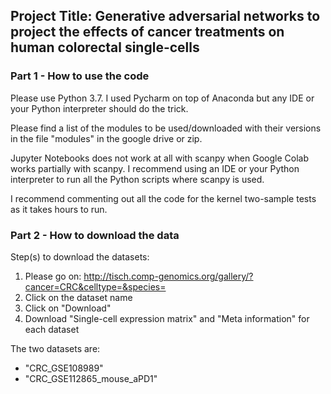 ## Project Title: Generative adversarial networks to project the effects of cancer treatments on human colorectal single-cells

### Part 1 - How to use the code

Please use Python 3.7. I used Pycharm on top of Anaconda but any IDE or your Python interpreter should do the trick.

Please find a list of the modules to be used/downloaded with their versions in the file "modules" in the google drive or zip.

Jupyter Notebooks does not work at all with scanpy when Google Colab works partially with scanpy. I recommend using
an IDE or your Python interpreter to run all the Python scripts where scanpy is used.

I recommend commenting out all the code for the kernel two-sample tests as it takes hours to run.

### Part 2 - How to download the data

Step(s) to download the datasets:
1) Please go on: http://tisch.comp-genomics.org/gallery/?cancer=CRC&celltype=&species=
2) Click on the dataset name
3) Click on "Download"
4) Download "Single-cell expression matrix" and "Meta information" for each dataset

The two datasets are:
- "CRC_GSE108989"
- "CRC_GSE112865_mouse_aPD1"

